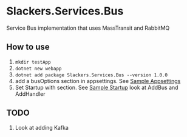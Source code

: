 # Slackers.Services.Bus
Service Bus implementation that uses MassTransit and RabbitMQ
## How to use
1. `mkdir testApp `
2. ` dotnet new webapp `
3. `dotnet add package Slackers.Services.Bus --version 1.0.0 `
4. add a busOptions section in appsettings.  See [Sample Appsettings](https://github.com/kamabery/Slackers.Services.Bus/blob/master/Samples/ProjectManager/appsettings.json)
5. Set Startup with section. See [Sample Startup](https://github.com/kamabery/Slackers.Services.Bus/blob/master/Samples/ProjectManager/Startup.cs) look at AddBus and AddHandler

## TODO
1. Look at adding Kafka
